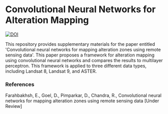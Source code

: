 # Convolutional Neural Networks for Alteration Mapping

[![DOI](https://zenodo.org/badge/512082076.svg)](https://zenodo.org/badge/latestdoi/512082076)

This repository provides supplementary materials for the paper entitled 'Convolutional neural networks for mapping alteration zones using remote sensing data'. This paper proposes a framework for alteration mapping using convolutional neural networks and compares the results to multilayer perceptron. This framework is applied to three different data types, including Landsat 8, Landsat 9, and ASTER.

### References
Farahbakhsh, E., Goel, D., Pimparkar, D., Chandra, R., Convolutional neural networks for mapping alteration zones using remote sensing data [Under Review]
